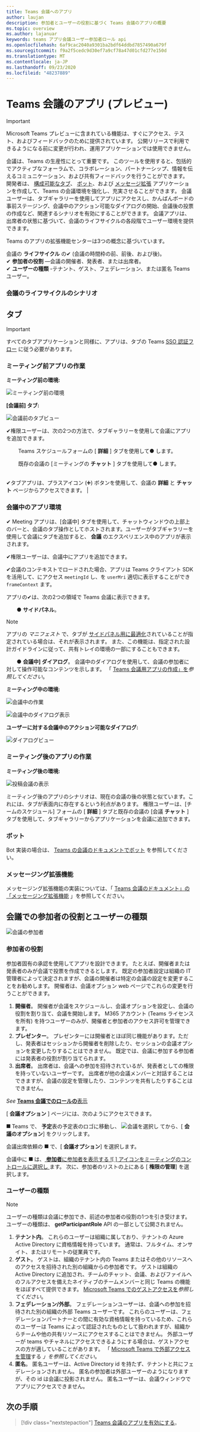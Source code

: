 ```yaml
---
title: Teams 会議へのアプリ
author: laujan
description: 参加者とユーザーの役割に基づく Teams 会議のアプリの概要
ms.topic: overview
ms.author: lajanuar
keywords: teams アプリ会議ユーザー参加者ロール api
ms.openlocfilehash: 6af9cac2040a9301ba2bdf64ddbd7857490a679f
ms.sourcegitcommit: f9a2f5cedc9d30ef7a9cf78a47d01cfd277e150d
ms.translationtype: MT
ms.contentlocale: ja-JP
ms.lasthandoff: 09/23/2020
ms.locfileid: "48237889"
---
```

# <a name="apps-in-teams-meetings-preview"></a>Teams 会議のアプリ (プレビュー)

>[!IMPORTANT]
> Microsoft Teams プレビューに含まれている機能は、すぐにアクセス、テスト、およびフィードバックのために提供されています。 公開リリースで利用できるようになる前に変更が行われ、運用アプリケーションでは使用できません。

会議は、Teams の生産性にとって重要です。 このツールを使用すると、包括的でアクティブなフォーラムで、コラボレーション、パートナーシップ、情報を伝えるコミュニケーション、および共有フィードバックを行うことができます。 開発者は、 [構成可能なタブ](../tabs/what-are-tabs.md#how-do-tabs-work)、 [ボット](../bots/what-are-bots.md)、および [メッセージ拡張](../messaging-extensions/what-are-messaging-extensions.md) アプリケーションを作成して、Teams の会議環境を強化し、充実させることができます。 会議ユーザーは、タブギャラリーを使用してアプリにアクセスし、かんばんボードの事前ステージング、会議中のアクション可能なダイアログの開始、会議後の投票の作成など、関連するシナリオを有効にすることができます。 会議アプリは、出席者の状態に基づいて、会議のライフサイクルの各段階でユーザー環境を提供できます。

Teams のアプリの拡張機能センターは3つの概念に基づいています。

会議の **ライフサイクル** の✔ (会議の時間枠の前、前後、および後)。  
✔ **参加者の役割** —会議の開催者、発表者、または出席者。  
✔ **ユーザーの種類** -テナント、ゲスト、フェデレーション、または匿名 Teams ユーザー。

<!-- markdownlint-disable MD001 -->
### <a name="meeting-lifecycle-scenarios"></a>会議のライフサイクルのシナリオ

## <a name="tabs"></a>タブ

> [!IMPORTANT]
> すべてのタブアプリケーションと同様に、アプリは、タブの Teams [SSO 認証フロー](../tabs/how-to/authentication/auth-aad-sso.md) に従う必要があります。

### <a name="pre-meeting-app-experience"></a>ミーティング前アプリの作業

**ミーティング前の環境:**

![ミーティング前の環境](../assets/images/apps-in-meetings/PreMeeting.png)

**[会議前] タブ:**

![会議前のタブビュー](../assets/images/apps-in-meetings/PreMeetingTab.png)

✔権限ユーザーは、次の2つの方法で、タブギャラリーを使用して会議にアプリを追加できます。

&emsp;&emsp; Teams スケジュールフォームの [ **詳細** ] タブを使用して&#9679; します。

&emsp;&emsp; 既存の会議の [ミーティングの **チャット** ] タブを使用して&#9679; します。</br> </br>

✔タブアプリは、プラスアイコン (➕) ボタンを使用して、会議の **詳細** と **チャット** ページからアクセスできます。 |

### <a name="in-meeting-app-experience"></a>会議中のアプリ環境

✔ Meeting アプリは、[会議中] タブを使用して、チャットウィンドウの上部上のバーと、会議のタブ操作としてホストされます。ユーザーがタブギャラリーを使用して会議にタブを追加すると、 **会議** のエクスペリエンス中のアプリが表示されます。

✔権限ユーザーは、会議中にアプリを追加できます。

✔会議のコンテキストでロードされた場合、アプリは Teams クライアント SDK を活用して、にアクセス `meetingId` し、を `userMri` 適切に表示することができ `frameContext` ます。

アプリの✔は、次の2つの領域で Teams 会議に表示できます。

&emsp;&emsp;&#9679; **サイドパネル**。 </br>

> [!NOTE]
> アプリの _マニフェスト_ で、タブが [サイドパネル用に最適化](create-apps-for-teams-meetings.md#in-meeting)されていることが指定されている場合は、それが表示されます。 また、この機能は、指定された設計ガイドラインに従って、共有トレイの環境の一部にすることもできます。

&emsp;&emsp;&#9679; **会議中] ダイアログ**。 会議中のダイアログを使用して、会議の参加者に対して操作可能なコンテンツを示します。 「 [Teams 会議用アプリの作成」を](create-apps-for-teams-meetings.md)*参照してください*。

**ミーティング中の環境:**

![会議中の作業](../assets/images/apps-in-meetings/in-meeting-experience.png)

![会議中のダイアログ表示](../assets/images/apps-in-meetings/in-meeting-dialog.png)

**ユーザーに対する会議中のアクション可能なダイアログ:**

![ダイアログビュー](../assets/images/apps-in-meetings/in-meeting-dialog-view.png)

### <a name="post-meeting-app-experience"></a>ミーティング後のアプリの作業

**ミーティング後の環境:**

![投稿会議の表示](../assets/images/apps-in-meetings/PostMeeting.png)

ミーティング後のアプリのシナリオは、現在の会議の後の状態と似ています。これには、タブが表面内に存在するという利点があります。 権限ユーザーは、[チームのスケジュール] フォームの [ **詳細** ] タブと既存の会議の [会議 **チャット** ] タブを使用して、タブギャラリーからアプリケーションを会議に追加できます。

### <a name="bots"></a>ボット

Bot 実装の場合は、 [Teams の会議のドキュメントでボット](../bots/how-to/create-a-bot-for-teams.md#bots-in-teams-meetings) を参照してください。

### <a name="messaging-extensions"></a>メッセージング拡張機能

メッセージング拡張機能の実装については、「 [Teams 会議のドキュメント」の「メッセージング拡張機能](../messaging-extensions/how-to/create-messaging-extension.md#messaging-extensions-in-teams-meetings) 」を参照してください。

## <a name="participant-roles-and-user-types-in-a-meeting"></a>会議での参加者の役割とユーザーの種類

![会議の参加者](../assets/images/apps-in-meetings/participant-roles.png)

### <a name="participant-roles"></a>参加者の役割

参加者固有の承認を使用してアプリを設計できます。 たとえば、開催者または発表者のみが会議で投票を作成できるとします。 既定の参加者設定は組織の IT 管理者によって決定されますが、会議の開催者は特定の会議の設定を変更することをお勧めします。 開催者は、会議オプション web ページでこれらの変更を行うことができます。

1. **開催者**。 開催者が会議をスケジュールし、会議オプションを設定し、会議の役割を割り当て、会議を開始します。 M365 アカウント (Teams ライセンスを所有) を持つユーザーのみが、開催者と参加者のアクセス許可を管理できます。
1. **プレゼンター**。 プレゼンターには開催者とほぼ同じ機能があります。ただし、発表者はセッションから開催者を削除したり、セッションの会議オプションを変更したりすることはできません。 既定では、会議に参加する参加者には発表者の役割が割り当てられます。
1. **出席者**。 出席者は、会議への参加を招待されているが、発表者としての権限を持っていないユーザーです。 出席者が他の会議メンバーと対話することはできますが、会議の設定を管理したり、コンテンツを共有したりすることはできません。

_See_ [ **Teams 会議でのロールの**表示](https://support.microsoft.com/office/roles-in-a-teams-meeting-c16fa7d0-1666-4dde-8686-0a0bfe16e019)

[  **会議オプション** ] ページには、次のようにアクセスできます。

&#11200; Teams で、 **予定**表の予定表のロゴに移動し、 ![ 会議を選択し ](../assets/images/apps-in-meetings/calendar-logo.png) てから、[ **会議のオプション**] をクリックします。

会議出席依頼の &#11200; で、[ **会議オプション**] を選択します。

会議中に &#11200; は、[ **参加者**に参加者を表示する ![ ] アイコンをミーティングのコントロールに選択し ](../assets/images/apps-in-meetings/show-participants.png) ます。 次に、参加者のリストの上にある [ **権限の管理**] を選択します。

### <a name="user-types"></a>ユーザーの種類

> [!NOTE]
> ユーザーの種類は会議に参加でき、前述の参加者の役割の1つを引き受けます。 ユーザーの種類は、 **getParticipantRole** API の一部として公開されません。

1. **テナント内**。 これらのユーザーは組織に属しており、テナントの Azure Active Directory に資格情報を持っています。 通常は、フルタイム、オンサイト、またはリモートの従業員です。
1. **ゲスト**。 ゲストは、組織のテナント内の Teams またはその他のリソースへのアクセスを招待された別の組織からの参加者です。 ゲストは組織の Active Directory に追加され、チームのチャット、会議、およびファイルへのフルアクセスを備えたネイティブのチームメンバーと同じ Teams の機能をほぼすべて提供できます。 [Microsoft Teams でのゲストアクセスを](/microsoftteams/guest-access)_参照してください_。
1. **フェデレーション/外部**。 フェデレーションユーザーは、会議への参加を招待された別の組織の外部 Teams ユーザーです。 これらのユーザーは、フェデレーションパートナーとの間に有効な資格情報を持っているため、これらのユーザーは Teams によって認証されたものとして扱われますが、組織からチームや他の共有リソースにアクセスすることはできません。 外部ユーザーが teams やチャネルにアクセスできるようにする場合は、ゲストアクセスの方が適していることがあります。 「 [Microsoft Teams で外部アクセスを管理](/microsoftteams/manage-external-access)する _」を参照してください_。
1. **匿名**。 匿名ユーザーは、Active Directory id を持たず、テナントと共にフェデレーションされません。 匿名の参加者は外部ユーザーのようになりますが、その id は会議に投影されません。 匿名ユーザーは、会議ウィンドウでアプリにアクセスできません。

## <a name="next-steps"></a>次の手順

> [!div class="nextstepaction"]
> [Teams 会議のアプリを有効にする](teams-ミーティング/使用可能なアプリ-md)。
